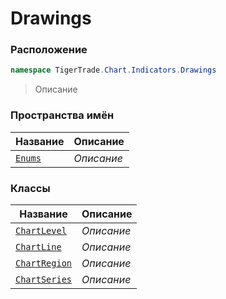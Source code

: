 
# Drawings
### Расположение
```csharp    
namespace TigerTrade.Chart.Indicators.Drawings
```
> Описание


### Пространства имён
| Название | Описание |
| --- | --- |
| [`Enums`](./Drawings/Enums.md) | *Описание* |

### Классы
| Название | Описание |
| --- | --- |
| [`ChartLevel`](./Drawings/ChartLevel.cs.md) | *Описание* |
| [`ChartLine`](./Drawings/ChartLine.cs.md) | *Описание* |
| [`ChartRegion`](./Drawings/ChartRegion.cs.md) | *Описание* |
| [`ChartSeries`](./Drawings/ChartSeries.cs.md) | *Описание* |
